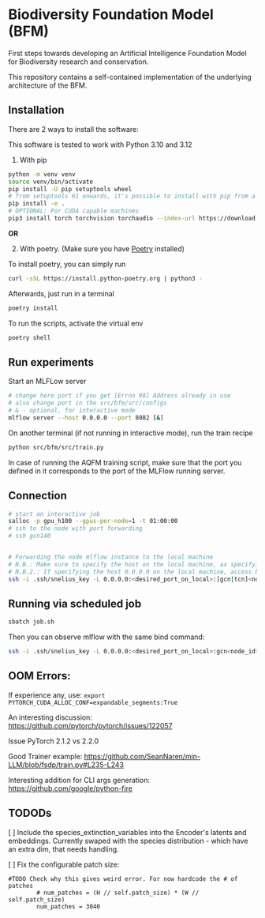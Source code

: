 # Biodiversity Foundation Model (BFM)

First steps towards developing an Artificial Intelligence Foundation Model for Biodiversity research and conservation.

This repository contains a self-contained implementation of the underlying architecture of the BFM.

## Installation

There are 2 ways to install the software:

This software is tested to work with Python 3.10 and 3.12

1) With pip

```bash
python -m venv venv
source venv/bin/activate
pip install -U pip setuptools wheel
# from setuptools 61 onwards, it's possible to install with pip from a pyproject.toml
pip install -e .
# OPTIONAL: For CUDA capable machines
pip3 install torch torchvision torchaudio --index-url https://download.pytorch.org/whl/cu124
```

**OR**

2) With poetry. (Make sure you have [Poetry](https://python-poetry.org/docs/#installation) installed)

To install poetry, you can simply run
```bash
curl -sSL https://install.python-poetry.org | python3 -
```

Afterwards, just run in a terminal
```bash
poetry install
```
To run the scripts, activate the virtual env
```bash
poetry shell
```

## Run experiments

Start an MLFLow server
```bash
# change here port if you get [Errno 98] Address already in use
# also change port in the src/bfm/src/configs
# & - optional, for interactive mode
mlflow server --host 0.0.0.0 --port 8082 [&]
```
On another terminal (if not running in interactive mode), run the train recipe
```bash
python src/bfm/src/train.py
```

In case of running the AQFM training script, make sure that the port you defined in it corresponds to the port of the MLFlow running server.

## Connection

```bash
# start an interactive job
salloc -p gpu_h100 --gpus-per-node=1 -t 01:00:00
# ssh to the node with port forwarding
# ssh gcn140


# Forwarding the node mlflow instance to the local machine
# N.B.: Make sure to specify the host on the local machine, as specifying just the port might results in "Permission denied" errors.
# N.B.2.: If specifying the host 0.0.0.0 on the local machine, access by using `localhost:<port_id>`.
ssh -i .ssh/snelius_key -L 0.0.0.0:<desired_port_on_local>:[gcn|tcn]<node_id>:<mlflow_port_on_remote> <user_name>@snellius.surf.nl

```

## Running via scheduled job

```bash
sbatch job.sh
```

Then you can observe mlflow with the same bind command:
```bash
ssh -i .ssh/snelius_key -L 0.0.0.0:<desired_port_on_local>:gcn<node_id>:<mlflow_port_on_remote> <user_name>@snellius.surf.nl
```


## OOM Errors:

If experience any, use: `export PYTORCH_CUDA_ALLOC_CONF=expandable_segments:True`

An interesting discussion: https://github.com/pytorch/pytorch/issues/122057

Issue PyTorch 2.1.2 vs 2.2.0

Good Trainer example: https://github.com/SeanNaren/min-LLM/blob/fsdp/train.py#L235-L243

Interesting addition for CLI args generation: https://github.com/google/python-fire


## TODODs

[ ] Include the species_extinction_variables into the Encoder's latents and embeddings. Currently swaped with the species distribution - which have an extra dim, that needs handling.

[ ] Fix the configurable patch size: 
```        
#TODO Check why this gives weird error. For now hardcode the # of patches
        # num_patches = (H // self.patch_size) * (W // self.patch_size)
        num_patches = 3040
```
